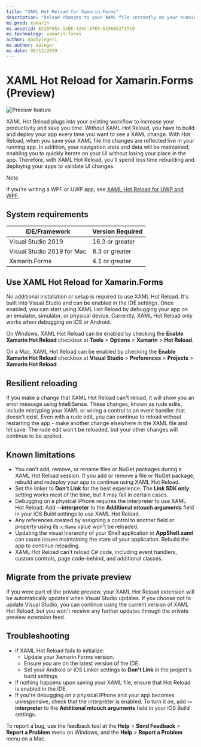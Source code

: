 ```yaml
---
title: "XAML Hot Reload for Xamarin.Forms"
description: "Reload changes to your XAML file instantly on your running application, so you don't have to build your Xamarin.Forms project after every XAML change."
ms.prod: xamarin
ms.assetid: E220F054-32EE-424C-A7E5-6156BE271519
ms.technology: xamarin-forms
author: maddyleger1
ms.author: maleger
ms.date: 08/13/2019
---
```


# XAML Hot Reload for Xamarin.Forms (Preview)

![Preview feature](~/media/shared/preview.png)

XAML Hot Reload plugs into your existing workflow to increase your productivity and save you time. Without XAML Hot Reload, you have to build and deploy your app every time you want to see a XAML change. With Hot Reload, when you save your XAML file the changes are reflected live in your running app. In addition, your navigation state and data will be maintained, enabling you to quickly iterate on your UI without losing your place in the app. Therefore, with XAML Hot Reload, you'll spend less time rebuilding and deploying your apps to validate UI changes.

> [!NOTE]
> If you're writing a WPF or UWP app, see [XAML Hot Reload for UWP and WPF](/visualstudio/debugger/xaml-hot-reload).

## System requirements

| IDE/Framework | Version Required |
|------|------------------|
|Visual Studio 2019 | 16.3 or greater
Visual Studio 2019 for Mac | 8.3 or greater
Xamarin.Forms | 4.1 or greater

## Use XAML Hot Reload for Xamarin.Forms

No additional installation or setup is required to use XAML Hot Reload. It's built into Visual Studio and can be enabled in the IDE settings. Once enabled, you can start using XAML Hot Reload by debugging your app on an emulator, simulator, or physical device. Currently, XAML Hot Reload only works when debugging on iOS or Android.

On Windows, XAML Hot Reload can be enabled by checking the **Enable Xamarin Hot Reload** checkbox at **Tools** > **Options** > **Xamarin** > **Hot Reload**.

On a Mac, XAML Hot Reload can be enabled by checking the **Enable Xamarin Hot Reload** checkbox at **Visual Studio** > **Preferences** > **Projects** > **Xamarin Hot Reload**.

## Resilient reloading

If you make a change that XAML Hot Reload can't reload, it will show you an error message using IntelliSense. These changes, known as rude edits, include mistyping your XAML or wiring a control to an event handler that doesn't exist. Even with a rude edit, you can continue to reload without restarting the app - make another change elsewhere in the XAML file and hit save. The rude edit won't be reloaded, but your other changes will continue to be applied.

## Known limitations

- You can't add, remove, or rename files or NuGet packages during a XAML Hot Reload session. If you add or remove a file or NuGet package, rebuild and redeploy your app to continue using XAML Hot Reload.
- Set the linker to **Don't Link** for the best experience. The **Link SDK only** setting works most of the time, but it may fail in certain cases.
- Debugging on a physical iPhone requires the interpreter to use XAML Hot Reload. Add **--interpreter** to the **Additional mtouch arguments** field in your iOS Build settings to use XAML Hot Reload.
- Any references created by assigning a control to another field or property using its `x:Name` value won't be reloaded.
- Updating the visual hierarchy of your Shell application in **AppShell.xaml** can cause issues maintaining the state of your application. Rebuild the app to continue reloading.
- XAML Hot Reload can't reload C# code, including event handlers, custom controls, page code-behind, and additional classes.

## Migrate from the private preview

If you were part of the private preview, your XAML Hot Reload extension will be automatically updated when Visual Studio updates. If you choose not to update Visual Studio, you can continue using the current version of XAML Hot Reload, but you won't receive any further updates through the private preview extension feed.

## Troubleshooting

- If XAML Hot Reload fails to initialize:
  - Update your Xamarin.Forms version.
  - Ensure you are on the latest version of the IDE.
  - Set your Android or iOS Linker settings to **Don't Link** in the project's build settings.
- If nothing happens upon saving your XAML file, ensure that Hot Reload is enabled in the IDE.
- If you're debugging on a physical iPhone and your app becomes unresponsive, check that the interpreter is enabled. To turn it on, add **--interpreter** to the **Additional mtouch arguments** field in your iOS Build settings.

To report a bug, use the feedback tool at the **Help** > **Send Feedback** > **Report a Problem** menu on Windows, and the **Help** > **Report a Problem** menu on a Mac.
